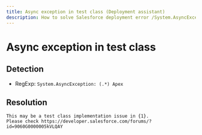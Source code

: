 ```yaml
---
title: Async exception in test class (Deployment assistant)
description: How to solve Salesforce deployment error /System.AsyncException: (.*) Apex/gm
---
```

<!-- markdownlint-disable MD013 -->
# Async exception in test class

## Detection

- RegExp: `System.AsyncException: (.*) Apex`

## Resolution

```shell
This may be a test class implementation issue in {1}.
Please check https://developer.salesforce.com/forums/?id=9060G0000005kVLQAY
```
